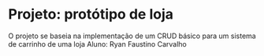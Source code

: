 # Projeto: protótipo de loja
O projeto se baseia na implementação de um CRUD básico para um sistema de carrinho de uma loja
Aluno: Ryan Faustino Carvalho

